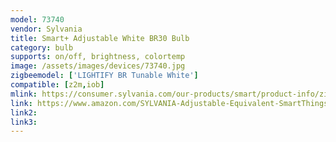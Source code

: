 ```yaml
---
model: 73740
vendor: Sylvania
title: Smart+ Adjustable White BR30 Bulb
category: bulb
supports: on/off, brightness, colortemp
image: /assets/images/devices/73740.jpg
zigbeemodel: ['LIGHTIFY BR Tunable White']
compatible: [z2m,iob]
mlink: https://consumer.sylvania.com/our-products/smart/product-info/zigbee/smart-zigbee-adjustable-white-br30-bulb/index.jsp
link: https://www.amazon.com/SYLVANIA-Adjustable-Equivalent-SmartThings-Assistant/dp/B015KQ27SG
link2: 
link3: 
---
```

